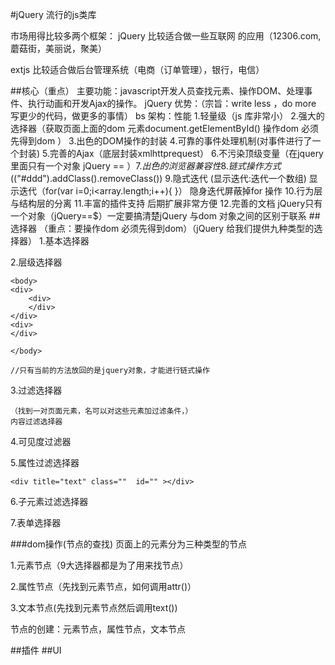 #jQuery
流行的js类库

市场用得比较多两个框架： jQuery 比较适合做一些互联网 的应用（12306.com,蘑菇街，美丽说，聚美）

extjs 比较适合做后台管理系统（电商（订单管理），银行，电信）

##核心（重点）
	主要功能：javascript开发人员查找元素、操作DOM、处理事件、执行动画和开发Ajax的操作。
	jQuery 优势：（宗旨：write less ，do more 写更少的代码，做更多的事情）
	bs 架构：性能
	1.轻量级（js 库非常小）
	2.强大的选择器（获取页面上面的dom
		元素document.getElementById()
		操作dom 必须先得到dom
	）
	3.出色的DOM操作的封装
	4.可靠的事件处理机制(对事件进行了一个封装)
	5.完善的Ajax（底层封装xmlhttprequest）
	6.不污染顶级变量（在jquery 里面只有一个对象   jQuery  == $）
	7.出色的浏览器兼容性
	8.链式操作方式($("#ddd").addClass().removeClass())
	9.隐式迭代 (显示迭代:迭代一个数组)
		显示迭代（for(var i=0;i<array.length;i++){
		}）
		隐身迭代屏蔽掉for 操作
	10.行为层与结构层的分离
	11.丰富的插件支持  后期扩展非常方便
	12.完善的文档
jQuery只有一个对象（jQuery==$）一定要搞清楚jQuery 与dom 对象之间的区别于联系	
##选择器 （重点：要操作dom 必须先得到dom）（jQuery 给我们提供九种类型的选择器）
1.基本选择器


2.层级选择器
	
	<body>
    <div>
        <div>
        </div>
    </div>
    <div>
    </div>

	</body>

	//只有当前的方法放回的是jquery对象，才能进行链式操作
3.过滤选择器


	（找到一对页面元素，名可以对这些元素加过滤条件，）
	内容过滤选择器
4.可见度过滤器

5.属性过滤选择器
	
	<div title="text" class=""  id="" ></div>
6.子元素过滤选择器

7.表单选择器	


###dom操作(节点的查找)
页面上的元素分为三种类型的节点

1.元素节点（9大选择器都是为了用来找节点）

2.属性节点（先找到元素节点，如何调用attr()）

3.文本节点(先找到元素节点然后调用text())

节点的创建：元素节点，属性节点，文本节点
		
		
##插件
##UI